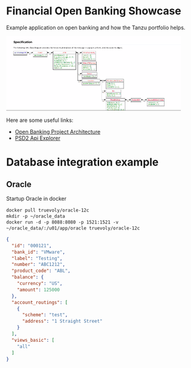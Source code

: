 
# Financial Open Banking Showcase

Example application on open banking and how the Tanzu portfolio helps. 

![img.png](docs/img/img.png)



Here are some useful links:

- [Open Banking Project Architecture](https://github.com/OpenBankProject/OBP-API/wiki/Open-Bank-Project-Architecture)
- [PSD2 Api Explorer](https://psd2-apiexplorer.openbankproject.com/?tags=PSD2&operation_id=OBPv3_0_0-getCoreTransactionsForBankAccount&currentTag=Transaction&bank_id=at02-0182--01&account_id=&view_id=&counterparty_id=&transaction_id=)


# Database integration example

## Oracle


Startup Oracle in docker

```shell script
docker pull truevoly/oracle-12c
mkdir -p ~/oracle_data
docker run -d -p 8088:8080 -p 1521:1521 -v ~/oracle_data/:/u01/app/oracle truevoly/oracle-12c
```



```json
{
  "id": "000121",
  "bank_id": "VMware",
  "label": "Testing",
  "number": "ABC1212",
  "product_code": "ABL",
  "balance": {
    "currency": "US",
    "amount": 125000
  },
  "account_routings": [
    {
      "scheme": "test",
      "address": "1 Straight Street"
    }
  ],
  "views_basic": [
    "all"
  ]
}
```